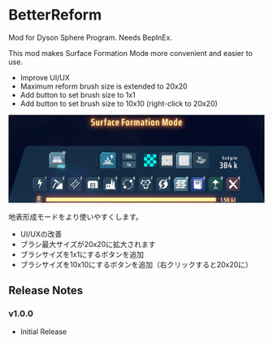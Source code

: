 # BetterReform

Mod for Dyson Sphere Program. Needs BepInEx.

This mod makes Surface Formation Mode more convenient and easier to use.

- Improve UI/UX
- Maximum reform brush size is extended to 20x20
- Add button to set brush size to 1x1
- Add button to set brush size to 10x10 (right-click to 20x20)

![screen shot](https://raw.githubusercontent.com/hetima/DSP_BetterReform/main/screen.jpg)


地表形成モードをより使いやすくします。

- UI/UXの改善
- ブラシ最大サイズが20x20に拡大されます
- ブラシサイズを1x1にするボタンを追加
- ブラシサイズを10x10にするボタンを追加（右クリックすると20x20に）


## Release Notes

### v1.0.0

- Initial Release

